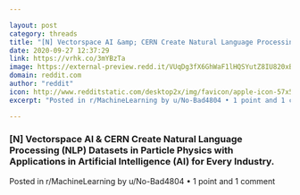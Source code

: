 ```yaml
---

layout: post
category: threads
title: "[N] Vectorspace AI &amp; CERN Create Natural Language Processing (NLP) Datasets in Particle Physics with Applications in Artificial Intelligence (AI) for Every Industry."
date: 2020-09-27 12:37:29
link: https://vrhk.co/3mYBzTa
image: https://external-preview.redd.it/VUqDg3fX6GhWaF1lHQSYutZ8IU820xBJztC9Z1IHMAI.jpg?width=926&height=484.816753927&auto=webp&crop=926:484.816753927,smart&s=080da3d652545eb86fd07d2c42ef630312b3580a
domain: reddit.com
author: "reddit"
icon: http://www.redditstatic.com/desktop2x/img/favicon/apple-icon-57x57.png
excerpt: "Posted in r/MachineLearning by u/No-Bad4804 • 1 point and 1 comment"

---
```


### [N] Vectorspace AI &amp; CERN Create Natural Language Processing (NLP) Datasets in Particle Physics with Applications in Artificial Intelligence (AI) for Every Industry.

Posted in r/MachineLearning by u/No-Bad4804 • 1 point and 1 comment